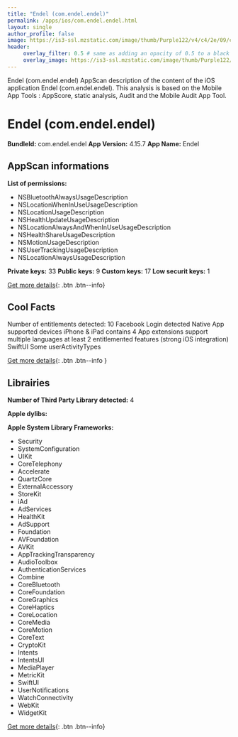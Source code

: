 ```yaml
---
title: "Endel (com.endel.endel)"
permalink: /apps/ios/com.endel.endel.html
layout: single
author_profile: false
image: https://is3-ssl.mzstatic.com/image/thumb/Purple122/v4/c4/2e/09/c42e09a4-6b00-620e-ee7c-9c092e11d13e/AppIcon-1x_U007emarketing-0-10-0-85-220.png/512x512bb.jpg
header: 
     overlay_filter: 0.5 # same as adding an opacity of 0.5 to a black background
     overlay_image: https://is3-ssl.mzstatic.com/image/thumb/Purple122/v4/c4/2e/09/c42e09a4-6b00-620e-ee7c-9c092e11d13e/AppIcon-1x_U007emarketing-0-10-0-85-220.png/512x512bb.jpg
---
```

Endel (com.endel.endel) AppScan description of the content of the iOS application Endel (com.endel.endel). This analysis is based on the Mobile App Tools : AppScore, static analysis, Audit and the Mobile Audit App Tool.

# Endel (com.endel.endel)

**BundleId:** com.endel.endel
**App Version:** 4.15.7
**App Name:** Endel


## AppScan informations 

**List of permissions:** 
- NSBluetoothAlwaysUsageDescription
- NSLocationWhenInUseUsageDescription
- NSLocationUsageDescription
- NSHealthUpdateUsageDescription
- NSLocationAlwaysAndWhenInUseUsageDescription
- NSHealthShareUsageDescription
- NSMotionUsageDescription
- NSUserTrackingUsageDescription
- NSLocationAlwaysUsageDescription
  
  
**Private keys:** 33
**Public keys:** 9
**Custom keys:** 17
**Low securit keys:** 1
  
[Get more details](/pricing.html){: .btn .btn--info}

## Cool Facts

Number of entitlements detected: 10
Facebook Login detected
Native App
supported devices iPhone & iPad
contains 4 App extensions
support multiple languages
at least 2 entitlemented features (strong iOS integration)
SwiftUI
Some userActivityTypes
  
[Get more details](/pricing.html){: .btn .btn--info }

## Librairies 
**Number of Third Party Library detected:** 4


**Apple dylibs:**


**Apple System Library Frameworks:**
- Security
- SystemConfiguration
- UIKit
- CoreTelephony
- Accelerate
- QuartzCore
- ExternalAccessory
- StoreKit
- iAd
- AdServices
- HealthKit
- AdSupport
- Foundation
- AVFoundation
- AVKit
- AppTrackingTransparency
- AudioToolbox
- AuthenticationServices
- Combine
- CoreBluetooth
- CoreFoundation
- CoreGraphics
- CoreHaptics
- CoreLocation
- CoreMedia
- CoreMotion
- CoreText
- CryptoKit
- Intents
- IntentsUI
- MediaPlayer
- MetricKit
- SwiftUI
- UserNotifications
- WatchConnectivity
- WebKit
- WidgetKit


  
[Get more details](/pricing.html){: .btn .btn--info}

